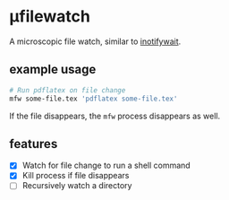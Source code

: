 # μfilewatch

A microscopic file watch, similar to
[inotifywait](https://linux.die.net/man/1/inotifywait).

## example usage

```bash
# Run pdflatex on file change
mfw some-file.tex 'pdflatex some-file.tex'
```

If the file disappears, the `mfw` process disappears as well.

## features

- [x] Watch for file change to run a shell command
- [x] Kill process if file disappears
- [ ] Recursively watch a directory
